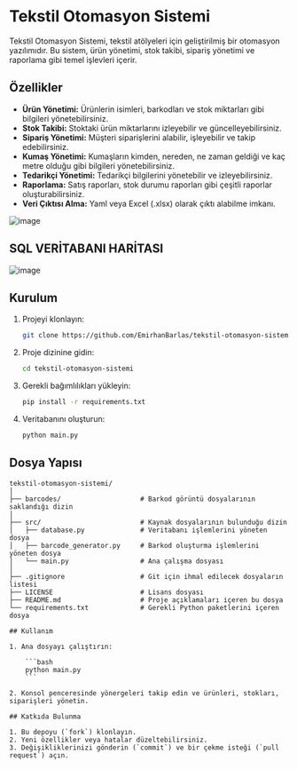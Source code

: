 # Tekstil Otomasyon Sistemi

Tekstil Otomasyon Sistemi, tekstil atölyeleri için geliştirilmiş bir otomasyon yazılımıdır. Bu sistem, ürün yönetimi, stok takibi, sipariş yönetimi ve raporlama gibi temel işlevleri içerir.

## Özellikler

- **Ürün Yönetimi:** Ürünlerin isimleri, barkodları ve stok miktarları gibi bilgileri yönetebilirsiniz.
- **Stok Takibi:** Stoktaki ürün miktarlarını izleyebilir ve güncelleyebilirsiniz.
- **Sipariş Yönetimi:** Müşteri siparişlerini alabilir, işleyebilir ve takip edebilirsiniz.
- **Kumaş Yönetimi:** Kumaşların kimden, nereden, ne zaman geldiği ve kaç metre olduğu gibi bilgileri yönetebilirsiniz.
- **Tedarikçi Yönetimi:** Tedarikçi bilgilerini yönetebilir ve izleyebilirsiniz.
- **Raporlama:** Satış raporları, stok durumu raporları gibi çeşitli raporlar oluşturabilirsiniz.
- **Veri Çıktısı Alma:** Yaml veya Excel (.xlsx) olarak çıktı alabilme imkanı.

![image](https://github.com/EmirhanBarlas/tekstil-otomasyon-sistemi/assets/133690166/a1e85938-fcb5-4592-a0b6-5666c207b709)
## SQL VERİTABANI HARİTASI

![image](https://github.com/EmirhanBarlas/tekstil-otomasyon-sistemi/assets/133690166/6e000a75-bb10-4806-ae68-f59e344eb4e7)

## Kurulum

1. Projeyi klonlayın:

    ```bash
    git clone https://github.com/EmirhanBarlas/tekstil-otomasyon-sistemi.git
    ```

2. Proje dizinine gidin:

    ```bash
    cd tekstil-otomasyon-sistemi
    ```

3. Gerekli bağımlılıkları yükleyin:

    ```bash
    pip install -r requirements.txt
    ```

4. Veritabanını oluşturun:

    ```bash
    python main.py
    ```

## Dosya Yapısı

```plaintext
tekstil-otomasyon-sistemi/
│
├── barcodes/                    # Barkod görüntü dosyalarının saklandığı dizin
│
├── src/                         # Kaynak dosyalarının bulunduğu dizin
│   ├── database.py              # Veritabanı işlemlerini yöneten dosya
│   ├── barcode_generator.py     # Barkod oluşturma işlemlerini yöneten dosya
│   └── main.py                  # Ana çalışma dosyası
│
├── .gitignore                   # Git için ihmal edilecek dosyaların listesi
├── LICENSE                      # Lisans dosyası
├── README.md                    # Proje açıklamaları içeren bu dosya
└── requirements.txt             # Gerekli Python paketlerini içeren dosya

## Kullanım

1. Ana dosyayı çalıştırın:

    ```bash
    python main.py
    ```

2. Konsol penceresinde yönergeleri takip edin ve ürünleri, stokları, siparişleri yönetin.

## Katkıda Bulunma

1. Bu depoyu (`fork`) klonlayın.
2. Yeni özellikler veya hatalar düzeltebilirsiniz.
3. Değişikliklerinizi gönderin (`commit`) ve bir çekme isteği (`pull request`) açın.
